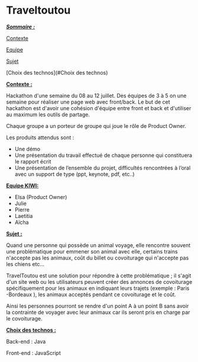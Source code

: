 # Traveltoutou
<u>***Sommaire :***</u> 



[Contexte](#Contexte )

[Equipe](#Equipe)

[Sujet](#Sujet)

[Choix des technos](#Choix des technos)



<u>**Contexte :**</u> 

Hackathon d'une semaine du 08 au 12 juillet. Des équipes de 3 à 5 on une semaine pour réaliser une page web avec front/back. Le but de cet hackathon est d'avoir une cohésion d'équipe entre front et back et d'utiliser au maximum les outils de partage. 

Chaque groupe a un porteur de groupe qui joue le rôle de Product Owner. 

Les produits attendus sont : 

- Une démo
- Une présentation du travail effectué de chaque personne qui constituera le rapport écrit
- Une présentation de l’ensemble du projet, difficultés rencontrées à l’oral avec un support de type (ppt, keynote, pdf, etc..)



<u>**Equipe KIWI:**</u> 

- Elsa (Product Owner)
- Julie
- Pierre
- Laetitia
- Aïcha



<u>**Sujet :**</u> 

Quand une personne qui possède un animal voyage, elle rencontre souvent une problématique pour emmener son animal avec elle, certains trains n'accepte pas les animaux, coût du billet ou covoiturage qui n'accepte pas les chiens etc... 

TravelToutou est une solution pour répondre à cette problématique ; il s'agit d'un site web ou les utilisateurs peuvent créer des annonces de covoiturage spécifiquement pour les animaux en indiquant leurs trajets (exemple : Paris -Bordeaux ), les animaux acceptés pendant ce covoiturage et le coût. 

Ainsi les personnes pourront se rendre d'un point A à un point B sans avoir la contrainte de voyager avec leur animaux car ils seront pris en charge par le covoiturage. 

<u>**Choix des technos :**</u> 

Back-end : Java 

Front-end : JavaScript 

















